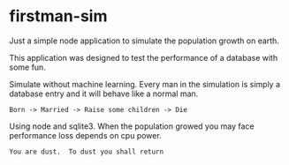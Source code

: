 # firstman-sim


Just a simple node application to simulate the population growth on earth.

This application was designed to test the performance of a database with some fun. 

Simulate without machine learning. Every man in the simulation is simply a database entry and it will behave like a normal man.

```Born -> Married -> Raise some children -> Die```

Using node and sqlite3.  When the population growed you may face performance loss depends on cpu power.


```You are dust.  To dust you shall return```
